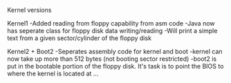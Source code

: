 Kernel versions

Kernel1
-Added reading from floppy capability from asm code
-Java now has seperate class for floppy disk data writing/reading
-Will print a simple text from a given sector/cylinder of the floppy disk

Kernel2 + Boot2
-Seperates assembly code for kernel and boot
-kernel can now take up more than 512 bytes (not booting sector restricted) 
-boot2 is put in the bootable portion of the floppy disk. It's task is to point the 
BIOS to where the kernel is located at ...
